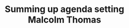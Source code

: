 ---
area: Communication Skills
category: 24 - Calgary Cambridge Workshop
title: Summing up agenda setting Malcolm Thomas
description: Summing up agenda setting Malcolm Thomas
audio: /assets/audio/24 - Calgary Cambridge Workshop - 24 Summing up agenda setting Malcolm Thomas - MQ.mp3
article: 
www: 
keywords: Calgary, Cambridge, Model
youtube: 
soundcloud: 
---